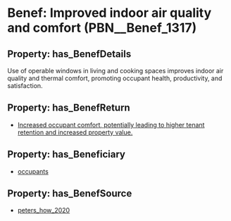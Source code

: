 # Benef: __Improved indoor air quality and comfort__ (PBN__Benef_1317)

## Property: has_BenefDetails

Use of operable windows in living and cooking spaces improves indoor air quality and thermal comfort, promoting occupant health, productivity, and satisfaction.

## Property: has_BenefReturn

* [Increased occupant comfort, potentially leading to higher tenant retention and increased property value.](../BenefReturn/PBN__BenefReturn_1488)

## Property: has_Beneficiary

* [occupants](../Stakeholder/PBN__Stakeholder_92)

## Property: has_BenefSource

* [peters_how_2020](../Article/PBN__Article_279)

